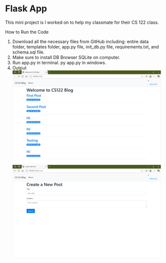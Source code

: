 # Flask App
This mini project is I worked on to help my classmate for their CS 122 class.

How to Run the Code
1. Download all the necessary files from GitHub including: entire data folder, templates folder, app.py file, init_db.py file, requirements.txt, and schema.sql file.
2. Make sure to install DB Browser SQLite on computer.
3. Run app.py in terminal. py app.py in windows.
4. Output
![MyFlaskOutput1](myflaskREADME_images/MyFlaskOutput1.jpg)
![MyFlaskOutput2](myflaskREADME_images/MyFlaskOutput2.jpg)
